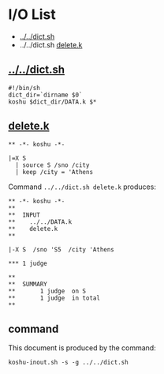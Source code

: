 # I/O List

- [../../dict.sh](#dictsh)
- ../../dict.sh [delete.k](#deletek)



## [../../dict.sh](../../dict.sh)

```
#!/bin/sh
dict_dir=`dirname $0`
koshu $dict_dir/DATA.k $*
```



## [delete.k](delete.k)

```
** -*- koshu -*-

|=X S
  | source S /sno /city
  | keep /city = 'Athens
```

Command `../../dict.sh delete.k` produces:

```
** -*- koshu -*-
**
**  INPUT
**    ../../DATA.k
**    delete.k
**

|-X S  /sno 'S5  /city 'Athens

*** 1 judge 

**
**  SUMMARY
**       1 judge  on S
**       1 judge  in total
**
```



## command

This document is produced by the command:

```
koshu-inout.sh -s -g ../../dict.sh
```

